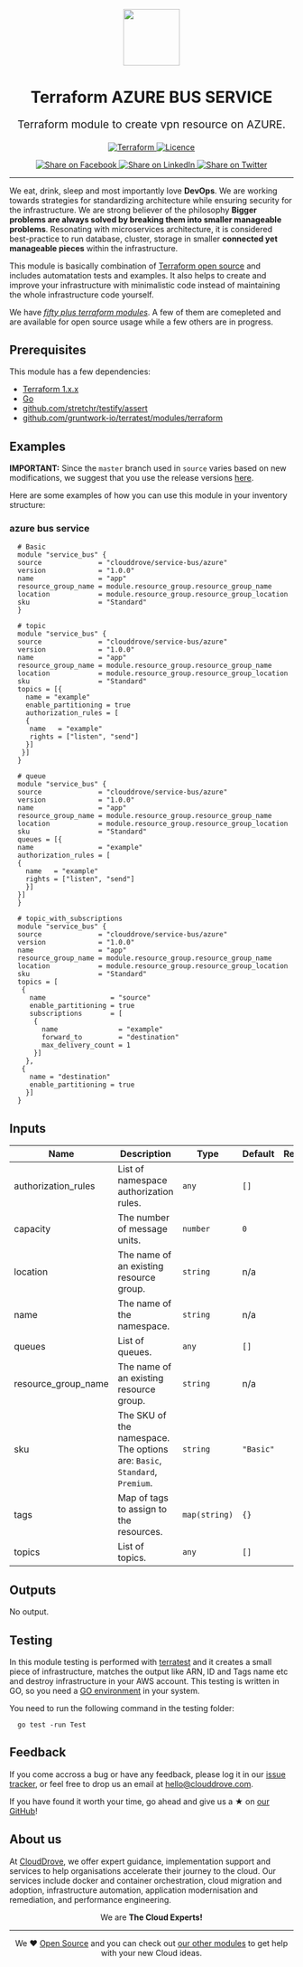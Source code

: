 <!-- This file was automatically generated by the `geine`. Make all changes to `README.yaml` and run `make readme` to rebuild this file. -->

<p align="center"> <img src="https://user-images.githubusercontent.com/50652676/62349836-882fef80-b51e-11e9-99e3-7b974309c7e3.png" width="100" height="100"></p>


<h1 align="center">
    Terraform AZURE BUS SERVICE
</h1>

<p align="center" style="font-size: 1.2rem;"> 
    Terraform module to create vpn resource on AZURE.
     </p>

<p align="center">

<a href="https://www.terraform.io">
  <img src="https://img.shields.io/badge/Terraform-v1.1.7-green" alt="Terraform">
</a>
<a href="LICENSE.md">
  <img src="https://img.shields.io/badge/License-APACHE-blue.svg" alt="Licence">
</a>


</p>
<p align="center">

<a href='https://facebook.com/sharer/sharer.php?u=https://github.com/clouddrove/terraform-azure-bus-service'>
  <img title="Share on Facebook" src="https://user-images.githubusercontent.com/50652676/62817743-4f64cb80-bb59-11e9-90c7-b057252ded50.png" />
</a>
<a href='https://www.linkedin.com/shareArticle?mini=true&title=Terraform+AZURE+BUS+SERVICE&url=https://github.com/clouddrove/terraform-azure-bus-service'>
  <img title="Share on LinkedIn" src="https://user-images.githubusercontent.com/50652676/62817742-4e339e80-bb59-11e9-87b9-a1f68cae1049.png" />
</a>
<a href='https://twitter.com/intent/tweet/?text=Terraform+AZURE+BUS+SERVICE&url=https://github.com/clouddrove/terraform-azure-bus-service'>
  <img title="Share on Twitter" src="https://user-images.githubusercontent.com/50652676/62817740-4c69db00-bb59-11e9-8a79-3580fbbf6d5c.png" />
</a>

</p>
<hr>


We eat, drink, sleep and most importantly love **DevOps**. We are working towards strategies for standardizing architecture while ensuring security for the infrastructure. We are strong believer of the philosophy <b>Bigger problems are always solved by breaking them into smaller manageable problems</b>. Resonating with microservices architecture, it is considered best-practice to run database, cluster, storage in smaller <b>connected yet manageable pieces</b> within the infrastructure. 

This module is basically combination of [Terraform open source](https://www.terraform.io/) and includes automatation tests and examples. It also helps to create and improve your infrastructure with minimalistic code instead of maintaining the whole infrastructure code yourself.

We have [*fifty plus terraform modules*][terraform_modules]. A few of them are comepleted and are available for open source usage while a few others are in progress.




## Prerequisites

This module has a few dependencies: 

- [Terraform 1.x.x](https://learn.hashicorp.com/terraform/getting-started/install.html)
- [Go](https://golang.org/doc/install)
- [github.com/stretchr/testify/assert](https://github.com/stretchr/testify)
- [github.com/gruntwork-io/terratest/modules/terraform](https://github.com/gruntwork-io/terratest)







## Examples


**IMPORTANT:** Since the `master` branch used in `source` varies based on new modifications, we suggest that you use the release versions [here](https://github.com/clouddrove/terraform-azure-bus-service/releases).


Here are some examples of how you can use this module in your inventory structure:
### azure bus service
```hcl
  # Basic
  module "service_bus" {
  source              = "clouddrove/service-bus/azure"
  version             = "1.0.0"
  name                = "app"
  resource_group_name = module.resource_group.resource_group_name
  location            = module.resource_group.resource_group_location
  sku                 = "Standard"
  }
  ```
```hcl
  # topic
  module "service_bus" {
  source              = "clouddrove/service-bus/azure"
  version             = "1.0.0"
  name                = "app"
  resource_group_name = module.resource_group.resource_group_name
  location            = module.resource_group.resource_group_location
  sku                 = "Standard"
  topics = [{
    name = "example"
    enable_partitioning = true
    authorization_rules = [
    {
     name   = "example"
     rights = ["listen", "send"]
    }]
   }]
  }
  ```
```hcl
  # queue
  module "service_bus" {
  source              = "clouddrove/service-bus/azure"
  version             = "1.0.0"
  name                = "app"
  resource_group_name = module.resource_group.resource_group_name
  location            = module.resource_group.resource_group_location
  sku                 = "Standard"
  queues = [{
  name                = "example"
  authorization_rules = [
  {
    name   = "example"
    rights = ["listen", "send"]
    }]
  }]
  }
  ```
```hcl
  # topic_with_subscriptions
  module "service_bus" {
  source              = "clouddrove/service-bus/azure"
  version             = "1.0.0"
  name                = "app"
  resource_group_name = module.resource_group.resource_group_name
  location            = module.resource_group.resource_group_location
  sku                 = "Standard"
  topics = [
   {
     name                = "source"
     enable_partitioning = true
     subscriptions       = [
      {
        name               = "example"
        forward_to         = "destination"
        max_delivery_count = 1
      }]
    },
   {
     name = "destination"
     enable_partitioning = true
    }]
  }
  ```






## Inputs

| Name | Description | Type | Default | Required |
|------|-------------|------|---------|:--------:|
| authorization\_rules | List of namespace authorization rules. | `any` | `[]` | no |
| capacity | The number of message units. | `number` | `0` | no |
| location | The name of an existing resource group. | `string` | n/a | yes |
| name | The name of the namespace. | `string` | n/a | yes |
| queues | List of queues. | `any` | `[]` | no |
| resource\_group\_name | The name of an existing resource group. | `string` | n/a | yes |
| sku | The SKU of the namespace. The options are: `Basic`, `Standard`, `Premium`. | `string` | `"Basic"` | no |
| tags | Map of tags to assign to the resources. | `map(string)` | `{}` | no |
| topics | List of topics. | `any` | `[]` | no |

## Outputs

No output.




## Testing
In this module testing is performed with [terratest](https://github.com/gruntwork-io/terratest) and it creates a small piece of infrastructure, matches the output like ARN, ID and Tags name etc and destroy infrastructure in your AWS account. This testing is written in GO, so you need a [GO environment](https://golang.org/doc/install) in your system. 

You need to run the following command in the testing folder:
```hcl
  go test -run Test
```



## Feedback 
If you come accross a bug or have any feedback, please log it in our [issue tracker](https://github.com/clouddrove/terraform-azure-bus-service/issues), or feel free to drop us an email at [hello@clouddrove.com](mailto:hello@clouddrove.com).

If you have found it worth your time, go ahead and give us a ★ on [our GitHub](https://github.com/clouddrove/terraform-azure-bus-service)!

## About us

At [CloudDrove][website], we offer expert guidance, implementation support and services to help organisations accelerate their journey to the cloud. Our services include docker and container orchestration, cloud migration and adoption, infrastructure automation, application modernisation and remediation, and performance engineering.

<p align="center">We are <b> The Cloud Experts!</b></p>
<hr />
<p align="center">We ❤️  <a href="https://github.com/clouddrove">Open Source</a> and you can check out <a href="https://github.com/clouddrove">our other modules</a> to get help with your new Cloud ideas.</p>

  [website]: https://clouddrove.com
  [github]: https://github.com/clouddrove
  [linkedin]: https://cpco.io/linkedin
  [twitter]: https://twitter.com/clouddrove/
  [email]: https://clouddrove.com/contact-us.html
  [terraform_modules]: https://github.com/clouddrove?utf8=%E2%9C%93&q=terraform-&type=&language=
